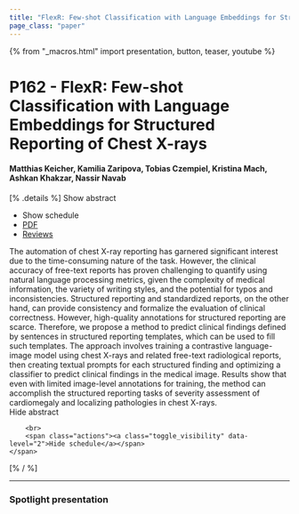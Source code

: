 ```yaml
---
title: "FlexR: Few-shot Classification with Language Embeddings for Structured Reporting of Chest X-rays"
page_class: "paper"
---
```


{% from "_macros.html" import presentation, button, teaser, youtube %}

# P162 - FlexR: Few-shot Classification with Language Embeddings for Structured Reporting of Chest X-rays

#### Matthias Keicher, Kamilia Zaripova, Tobias Czempiel, Kristina Mach, Ashkan Khakzar, Nassir Navab

[% .details %]
<a class="toggle_visibility" data-selector=".abstract" data-level="3">Show abstract</a>
- <a class="toggle_visibility" data-selector=".schedule" data-level="3">Show schedule</a>
- <a href="https://openreview.net/pdf?id=wiN5LQThnIV">PDF</a>
- <a href="https://openreview.net/forum?id=wiN5LQThnIV">Reviews</a>

<p>
    <span class="abstract">
        The automation of chest X-ray reporting has garnered significant interest due to the time-consuming nature of the task. However, the clinical accuracy of free-text reports has proven challenging to quantify using natural language processing metrics, given the complexity of medical information, the variety of writing styles, and the potential for typos and inconsistencies. Structured reporting and standardized reports, on the other hand, can provide consistency and formalize the evaluation of clinical correctness. However, high-quality annotations for structured reporting are scarce. Therefore, we propose a method to predict clinical findings defined by sentences in structured reporting templates, which can be used to fill such templates. The approach involves training a contrastive language-image model using chest X-rays and related free-text radiological reports, then creating textual prompts for each structured finding and optimizing a classifier to predict clinical findings in the medical image. Results show that even with limited image-level annotations for training, the method can accomplish the structured reporting tasks of severity assessment of cardiomegaly and localizing pathologies in chest X-rays.
        <br>
        <span class="actions"><a class="toggle_visibility" data-level="2">Hide abstract</a></span>
    </span>
</p>

<p>
    <span class="schedule">
        
        <br>
        <span class="actions"><a class="toggle_visibility" data-level="2">Hide schedule</a></span>
    </span>
</p>
[% / %]

---


### Spotlight presentation
